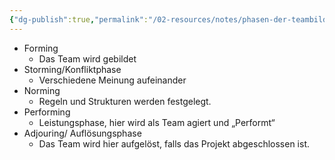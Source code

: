 ```yaml
---
{"dg-publish":true,"permalink":"/02-resources/notes/phasen-der-teambildung/","tags":["ausbildung/gfn/ap1/vorbereitung","projektmanagement"],"noteIcon":"","updated":"2025-09-27T01:32:44.638+02:00"}
---
```


- Forming
	- Das Team wird gebildet
- Storming/Konfliktphase
	- Verschiedene Meinung aufeinander
- Norming
	-  Regeln und Strukturen werden festgelegt.
- Performing
	- Leistungsphase, hier wird als Team agiert und „Performt“
- Adjouring/ Auflösungsphase
	- Das Team wird hier aufgelöst, falls das Projekt abgeschlossen ist.